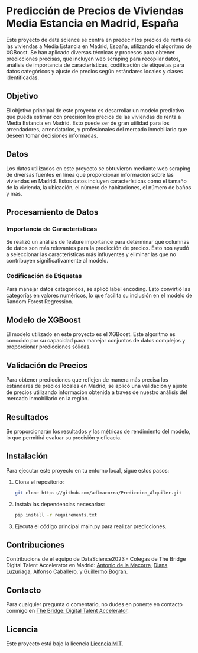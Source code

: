 # Predicción de Precios de Viviendas Media Estancia en Madrid, España

Este proyecto de data science se centra en predecir los precios de renta de las viviendas a Media Estancia en Madrid, España, utilizando el algoritmo de XGBoost. Se han aplicado diversas técnicas y procesos para obtener predicciones precisas, que incluyen web scraping para recopilar datos, análisis de importancia de características, codificación de etiquetas para datos categóricos y ajuste de precios según estándares locales y clases identificadas.

## Objetivo

El objetivo principal de este proyecto es desarrollar un modelo predictivo que pueda estimar con precisión los precios de las viviendas de renta a Media Estancia en Madrid. Esto puede ser de gran utilidad para los arrendadores, arrendatarios, y profesionales del mercado inmobiliario que deseen tomar decisiones informadas.

## Datos

Los datos utilizados en este proyecto se obtuvieron mediante web scraping de diversas fuentes en línea que proporcionan información sobre las viviendas en Madrid. Estos datos incluyen características como el tamaño de la vivienda, la ubicación, el número de habitaciones, el número de baños y más.

## Procesamiento de Datos

### Importancia de Características

Se realizó un análisis de feature importance para determinar qué columnas de datos son más relevantes para la predicción de precios. Esto nos ayudó a seleccionar las características más influyentes y eliminar las que no contribuyen significativamente al modelo.

### Codificación de Etiquetas

Para manejar datos categóricos, se aplicó label encoding. Esto convirtió las categorías en valores numéricos, lo que facilita su inclusión en el modelo de Random Forest Regression.

## Modelo de XGBoost

El modelo utilizado en este proyecto es el XGBoost. Este algoritmo es conocido por su capacidad para manejar conjuntos de datos complejos y proporcionar predicciones sólidas.

## Validación de Precios

Para obtener predicciones que reflejen de manera más precisa los estándares de precios locales en Madrid, se aplicó una validacion y ajuste de precios utilizando información obtenida a traves de nuestro análisis del mercado inmobiliario en la región.

## Resultados

Se proporcionarán los resultados y las métricas de rendimiento del modelo, lo que permitirá evaluar su precisión y eficacia.

## Instalación

Para ejecutar este proyecto en tu entorno local, sigue estos pasos:

1. Clona el repositorio:

   ```bash
   git clone https://github.com/adlmacorra/Prediccion_Alquiler.git
   ```
2. Instala las dependencias necesarias:

   ```bash
   pip install -r requirements.txt
   ```

3. Ejecuta el código principal main.py para realizar predicciones.

## Contribuciones

Contribucions de el equipo de DataScience2023 - Colegas de The Bridge Digital Talent Accelerator en Madrid: [Antonio de la Macorra](https://github.com/adlmacorra), [Diana Luzuriaga](https://github.com/Luzuriaga89), Alfonso Caballero, y [Guillermo Bogran](https://github.com/gbiskandar).

## Contacto

Para cualquier pregunta o comentario, no dudes en ponerte en contacto conmigo en [The Bridge: Digital Talent Accelerator](mailto:hello@thebridge.tech).

## Licencia

Este proyecto está bajo la licencia [Licencia MIT](LICENSE).